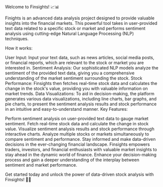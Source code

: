 Welcome to Finsights! 📈📊

Finights is an advanced data analysis project designed to provide valuable insights into the financial markets. This powerful tool takes in user-provided text data related to a specific stock or market and performs sentiment analysis using cutting-edge Natural Language Processing (NLP) techniques.

How it works:

User Input: Input your text data, such as news articles, social media posts, or financial reports, which are relevant to the stock or market you are interested in.
Sentiment Analysis: Our sophisticated NLP models analyze the sentiment of the provided text data, giving you a comprehensive understanding of the market sentiment surrounding the stock.
Stock Performance: Finsights then fetches real-time stock data and calculates the change in the stock's value, providing you with valuable information on market trends.
Data Visualizations: To aid in decision-making, the platform generates various data visualizations, including line charts, bar graphs, and pie charts, to present the sentiment analysis results and stock performance in an intuitive and easy-to-understand manner.
Key Features:

Perform sentiment analysis on user-provided text data to gauge market sentiment.
Fetch real-time stock data and calculate the change in stock value.
Visualize sentiment analysis results and stock performance through interactive charts.
Analyze multiple stocks or markets simultaneously to compare sentiment and performance.
Stay informed and make data-driven decisions in the ever-changing financial landscape.
Finsights empowers traders, investors, and financial enthusiasts with valuable market insights to stay ahead in the dynamic world of finance. Enhance your decision-making process and gain a deeper understanding of the interplay between sentiment and market performance.

Get started today and unlock the power of data-driven stock analysis with Finsights! 🚀💼

